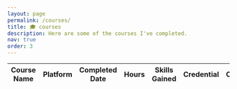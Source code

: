 ```yaml
---
layout: page
permalink: /courses/
title: 🎓 courses
description: Here are some of the courses I've completed.
nav: true
order: 3
---
```


<table
  data-click-to-select="false"
  data-height="780"
  data-pagination="true"
  data-search="true"
  data-toggle="table"
  data-url="{{ '/assets/json/courses.json' | relative_url }}">
  <thead>
    <tr>
      <th data-field="name" data-halign="left" data-align="left" data-sortable="true">Course Name</th>
      <th data-field="platform" data-halign="center" data-align="center" data-sortable="true">Platform</th>
      <th data-field="date" data-halign="center" data-align="center" data-sortable="true">Completed Date</th>
      <th data-field="hours" data-halign="right" data-align="right" data-sortable="true">Hours</th>
      <th data-field="skills" data-halign="left" data-align="left" data-sortable="true">Skills Gained</th>
      <th data-field="credential" data-halign="center" data-align="center" data-sortable="true">Credential</th>
      <th data-field="certificate" data-halign="center" data-align="center" data-sortable="true">Certificate</th>
    </tr>
  </thead>
</table>
